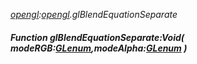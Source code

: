 _[opengl](../../modules/opengl/opengl-module.md):[opengl](../../modules/opengl/opengl-module.md).glBlendEquationSeparate_
##### Function glBlendEquationSeparate:Void( modeRGB:[GLenum](../../modules/opengl/opengl-glenum.md),modeAlpha:[GLenum](../../modules/opengl/opengl-glenum.md) )
